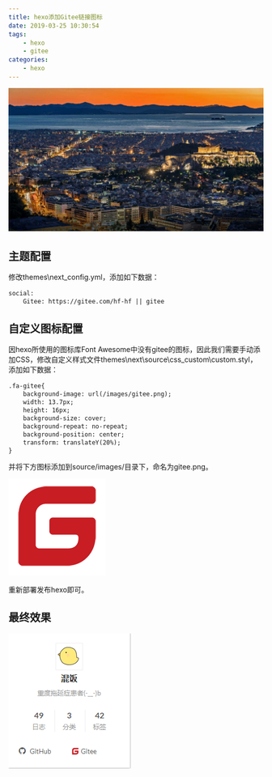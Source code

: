 ```yaml
---
title: hexo添加Gitee链接图标
date: 2019-03-25 10:30:54
tags:
    - hexo
    - gitee
categories: 
	- hexo
---
```

![homePage](/upload/homePage/20190325103507.jpg)
<!--more-->

## 主题配置
修改themes\next\_config.yml，添加如下数据：
```
social:
    Gitee: https://gitee.com/hf-hf || gitee
```

## 自定义图标配置
因hexo所使用的图标库Font Awesome中没有gitee的图标，因此我们需要手动添加CSS，修改自定义样式文件themes\next\source\css\_custom\custom.styl，添加如下数据：
```
.fa-gitee{
    background-image: url(/images/gitee.png);
    width: 13.7px;
    height: 16px;
    background-size: cover;
    background-repeat: no-repeat;
    background-position: center;
    transform: translateY(20%);
}
```

并将下方图标添加到source/images/目录下，命名为gitee.png。

![gitee](/images/gitee.png)

重新部署发布hexo即可。

## 最终效果
![gitee_icon_1](/upload/giteeIcon/gitee_icon_1.png)
